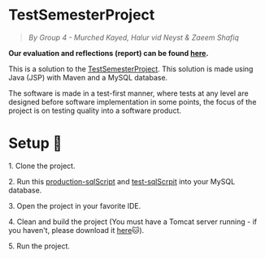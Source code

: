 # TestSemesterProject

> _By Group 4 - Murched Kayed, Halur vid Neyst & Zaeem Shafiq_

<b>Our evaluation and reflections (report) can be found <a href="https://github.com/Mokayed/TestSemesterProject/blob/master/Report.pdf">here</a>.</b>

<p>This is a solution to the <a href="https://github.com/datsoftlyngby/soft2019spring-test/blob/master/Assignments/TestSemesterProject.pdf">TestSemesterProject</a>. This solution is made using Java (JSP) with Maven and a MySQL database.</p>
<p>The software is made in a test-first manner, where tests at any level are designed before software
implementation in some points, the focus of the project is on testing quality into a software product.</p>

<h1>Setup <g-emoji class="g-emoji" alias="page_with_curl" fallback-src="https://github.githubassets.com/images/icons/emoji/unicode/1f4c3.png">📃</g-emoji></h1>
<p>1. Clone the project.</p>
<p>2. Run this <a href="https://github.com/Mokayed/TestSemesterProject/blob/master/src/main/Files/LESProductionDB.sql">production-sqlScript</a> and <a href="https://github.com/Mokayed/TestSemesterProject/blob/master/src/test/java/sql/LESTestDB.sql">test-sqlScrpit</a> into your MySQL database.</p>
<p>3. Open the project in your favorite IDE.</p>
<p>4. Clean and build the project (You must have a Tomcat server running - if you haven't, please download it <a href="https://tomcat.apache.org/download-80.cgi">here</a><g-emoji class="g-emoji" alias="cat" fallback-src="https://github.githubassets.com/images/icons/emoji/unicode/1f431.png">🐱</g-emoji>).</p>
<p>5. Run the project.</p>
